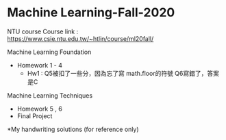 # Machine Learning-Fall-2020
NTU course
Course link : https://www.csie.ntu.edu.tw/~htlin/course/ml20fall/

Machine Learning Foundation
 - Homework 1 - 4
   - Hw1 : Q5被扣了一些分，因為忘了寫 math.floor的符號
           Q6寫錯了，答案是C
           

Machine Learning Techniques
 - Homework 5 , 6
 - Final Project 
 
 *My handwriting solutions (for reference only)
 
